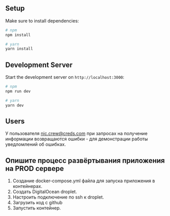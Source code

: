 ## Setup

Make sure to install dependencies:

```bash
# npm
npm install

# yarn
yarn install
```

## Development Server

Start the development server on `http://localhost:3000`:

```bash
# npm
npm run dev

# yarn
yarn dev
```

## Users

У пользователя nic.crew@creds.com при запросах на получение информации возвращаются ошибки - для демонстрации работы уведломлений об ошибках.

## Опишите процесс развёртывания приложения на PROD сервере

1. Создание docker-compose.yml файла для запуска приложения в контейнерах.
2. Создать DigitalOcean droplet.
3. Настроить подключение по ssh к droplet.
4. Загрузить код с github
5. Запустить контейнер.

